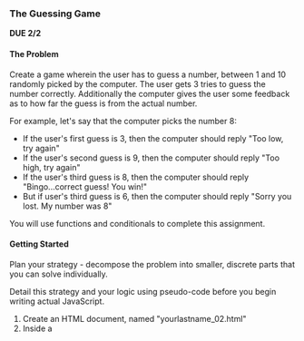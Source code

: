 ### The Guessing Game
**DUE 2/2**

#### The Problem

Create a game wherein the user has to guess a number, between 1 and 10 randomly picked by the computer. The user gets 3 tries to guess the number correctly. 
Additionally the computer gives the user some feedback as to how far the guess is from the actual number.

For example, let's say that the computer picks the number 8:
- If the user's first guess is 3, then the computer should reply "Too low, try again"
- If the user's second guess is 9, then the computer should reply "Too high, try again"
- If the user's third guess is 8, then the computer should reply "Bingo...correct guess! You win!"
- But if user's third guess is 6, then the computer should reply "Sorry you lost. My number was 8"

You will use functions and conditionals to complete this assignment.

#### Getting Started
Plan your strategy - decompose the problem into smaller, discrete parts that you can solve individually.

Detail this strategy and your logic using pseudo-code before you begin writing actual JavaScript.

1. Create an HTML document, named "yourlastname_02.html"
2. Inside a <script> tag, create a JavaScript program with the following:
    - Put a random number between 1 & 10 and assign it to a **const** variable
    - Create a function called **checkGuess()** that takes in 2 parameter i.e. the random number and the user's guess
      - This function will compare these 2 numbers and provide the apporiate feedback to the user using console.log (as shown above in the problem statement)
    - Use the **prompt()** function 3 times to get a reponse from the user and call the **checkGuess()** to verify the guesses
 3. **Bonus**: Can you stop the program if the users get the correct answer on the 1st or 2nd try?
    - HINT: You will have to use another varible the checks in the number has been guessed or not
   
You must submit your HTML file by uploading it to D2L *before class* on the due date

#### Submitting Your Work
You must submit a single HTML document containing your JavaScript code and a comment thoroughly to indicate your thought process - how you started to think of the problem, what steps you needed to take, what was important to focus on, etc..
